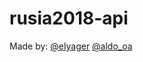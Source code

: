 # rusia2018-api

Made by: 
[@elyager](https://www.twitter.com/elyager)
[@aldo_oa](https://www.twitter.com/aldo_oa)